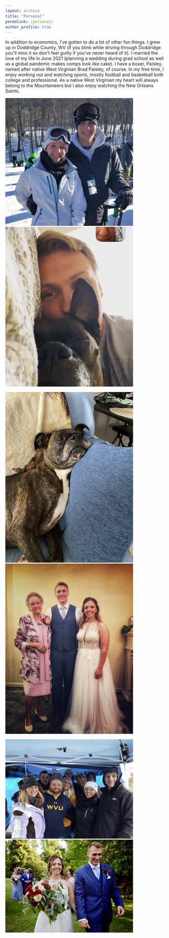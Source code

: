```yaml
---
layout: archive
title: "Personal"
permalink: /personal/
author_profile: true
---
```


In addition to economics, I've gotten to do a lot of other fun things. I grew up in Doddridge County, WV (if you blink while driving through Doddridge you'll miss it so don't feel guitly if you've never heard of it). I married the love of my life in June 2021 (planning a wedding during grad school as well as a global pandemic makes comps look like cake). I have a boxer, Paisley, named after native West Virginian Brad Paisley, of course. In my free time, I enjoy working out and watching sports, mostly football and basketball both college and professional. As a native West Virginian my heart will always belong to the Mountaineers but I also enjoy watching the New Orleans Saints. 

<img src="/images/1C18BE0A-5565-4524-AC09-E87D7E030D78.jpeg" width="400" /> <img src="/images/209F0A25-8A5E-4BB3-9C8D-2CABCD12B170.jpeg" width="400"/>

<img src="/images/224C1959-B8A6-4893-9174-4D9C3B935DD7_1_105_c.jpeg" width="400" /> <img src="/images/4C16447A-58C6-4108-9D3E-7132BEE82BAA_1_105_c.jpeg" width="400"/>

<img src="/images/75D5084D-2655-42AD-8C7B-FF20E224AD0F_1_201_a.jpeg" width="400"/> <img src="/images/C9F34F59-4DF3-4C77-9B9C-EC637CCE620D_1_201_a.jpeg"
width="400"/>
